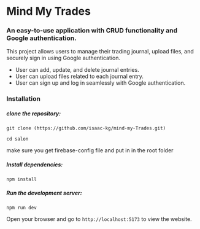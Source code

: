 # Mind My Trades
### An easy-to-use application with CRUD functionality and Google authentication.

This project allows users to manage their trading journal, upload files, and securely sign in using Google authentication.
- User can add, update, and delete journal entries.
- User can upload files related to each journal entry.
- User can sign up and log in seamlessly with Google authentication.



### Installation 
##### clone the repository:
```
git clone (https://github.com/isaac-kg/mind-my-Trades.git)
```
```
cd salon
```
make sure you get firebase-config file and put in in the root folder

##### Install dependencies:
```
npm install
```

##### Run the development server:
```
npm run dev
```

Open your browser and go to `http://localhost:5173` to view the website.

